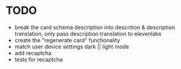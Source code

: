 # TODO

- break the card schema description into descrition & description translation, only pass description translation to elevenlabs
- create the "regenerate card" functionality
- match user device settings dark || light mode
- add recaptcha
- tests for recaptcha